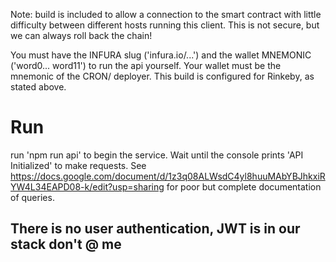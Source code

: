 Note: build is included to allow a connection to the smart contract with little difficulty between different hosts running this client. This is not secure, but we can always roll back the chain!

You must have the INFURA slug ('infura.io/...') and the wallet MNEMONIC ('word0... word11') to run the api yourself.
Your wallet must be the mnemonic of the CRON/ deployer. This build is configured for Rinkeby, as stated above.

# Run
run 'npm run api' to begin the service. Wait until the console prints 'API Initialized' to make requests.
See https://docs.google.com/document/d/1z3q08ALWsdC4yl8huuMAbYBJhkxiRYW4L34EAPD08-k/edit?usp=sharing for poor but complete documentation of queries. 


## There is no user authentication, JWT is in our stack don't @ me